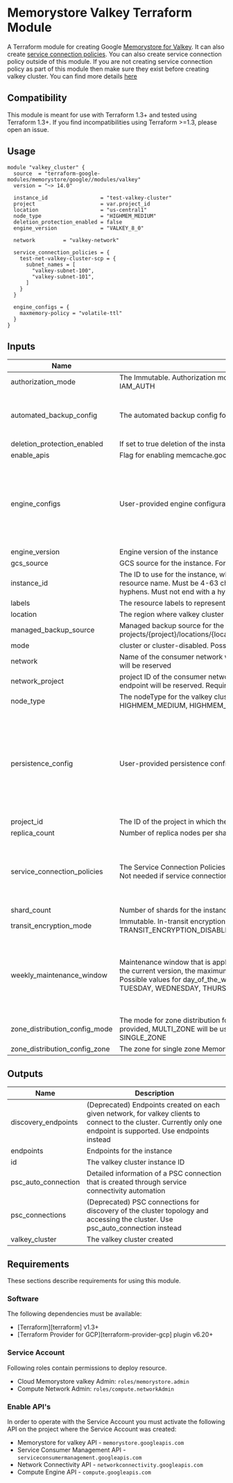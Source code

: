 # Memorystore Valkey Terraform Module

A Terraform module for creating Google [Memorystore for Valkey](https://cloud.google.com/memorystore/docs/valkey/product-overview). It can also create [service connection policies](https://cloud.google.com/vpc/docs/about-service-connection-policies). You can also create service connection policy outside of this module. If you are not creating service connection policy as part of this module then make sure they exist before creating valkey cluster. You can find more details [here](https://cloud.google.com/memorystore/docs/valkey/networking)

## Compatibility
This module is meant for use with Terraform 1.3+ and tested using Terraform 1.3+. If you find incompatibilities using Terraform >=1.3, please open an issue.

## Usage

```
module "valkey_cluster" {
  source  = "terraform-google-modules/memorystore/google//modules/valkey"
  version = "~> 14.0"

  instance_id                 = "test-valkey-cluster"
  project                     = var.project_id
  location                    = "us-central1"
  node_type                   = "HIGHMEM_MEDIUM"
  deletion_protection_enabled = false
  engine_version              = "VALKEY_8_0"

  network         = "valkey-network"

  service_connection_policies = {
    test-net-valkey-cluster-scp = {
      subnet_names = [
        "valkey-subnet-100",
        "valkey-subnet-101",
      ]
    }
  }

  engine_configs = {
    maxmemory-policy = "volatile-ttl"
  }
}
```

<!-- BEGINNING OF PRE-COMMIT-TERRAFORM DOCS HOOK -->
## Inputs

| Name | Description | Type | Default | Required |
|------|-------------|------|---------|:--------:|
| authorization\_mode | The Immutable. Authorization mode of the instance. Possible values: AUTH\_DISABLED IAM\_AUTH | `string` | `"AUTH_DISABLED"` | no |
| automated\_backup\_config | The automated backup config for a instance | <pre>object({<br>    start_time = string<br>    retention  = string<br>  })</pre> | `null` | no |
| deletion\_protection\_enabled | If set to true deletion of the instance will fail | `bool` | `true` | no |
| enable\_apis | Flag for enabling memcache.googleapis.com in your project | `bool` | `false` | no |
| engine\_configs | User-provided engine configurations for the instance | <pre>object({<br>    maxmemory               = optional(string)<br>    maxmemory-clients       = optional(string)<br>    maxmemory-policy        = optional(string)<br>    notify-keyspace-events  = optional(string)<br>    slowlog-log-slower-than = optional(number)<br>    maxclients              = optional(number)<br>  })</pre> | `null` | no |
| engine\_version | Engine version of the instance | `string` | `"VALKEY_8_0"` | no |
| gcs\_source | GCS source for the instance. Format gs://bucket1/object1, gs://bucket2/folder2/object2 | `string` | `null` | no |
| instance\_id | The ID to use for the instance, which will become the final component of the instance's resource name. Must be 4-63 characters in length with lowercase letters, digits, and hyphens. Must not end with a hyphen. Must be unique within a location | `string` | n/a | yes |
| labels | The resource labels to represent user provided metadata. | `map(string)` | `{}` | no |
| location | The region where valkey cluster will be created | `string` | n/a | yes |
| managed\_backup\_source | Managed backup source for the instance. Format projects/{project}/locations/{location}/backupCollections/{collection}/backups/{backup} | `string` | `null` | no |
| mode | cluster or cluster-disabled. Possible values: CLUSTER, CLUSTER\_DISABLED | `string` | `null` | no |
| network | Name of the consumer network where the network address of the discovery endpoint will be reserved | `string` | n/a | yes |
| network\_project | project ID of the consumer network where the network address of the discovery endpoint will be reserved. Required for Shared VPC host | `string` | `null` | no |
| node\_type | The nodeType for the valkey cluster. Possible values are: SHARED\_CORE\_NANO, HIGHMEM\_MEDIUM, HIGHMEM\_XLARGE, STANDARD\_SMALL | `string` | `null` | no |
| persistence\_config | User-provided persistence configurations for the instance | <pre>object({<br>    mode = optional(string)<br>    rdb_config = optional(object({<br>      rdb_snapshot_period     = optional(string)<br>      rdb_snapshot_start_time = optional(string)<br>    }), null)<br>    aof_config = optional(object({<br>      append_fsync = string<br>    }), null)<br>  })</pre> | `{}` | no |
| project\_id | The ID of the project in which the resource belongs to. | `string` | n/a | yes |
| replica\_count | Number of replica nodes per shard. If omitted the default is 0 replicas | `number` | `0` | no |
| service\_connection\_policies | The Service Connection Policies to create. Required to create service connection policy. Not needed if service connection policy already exist | <pre>map(object({<br>    subnet_names = list(string)<br>    description  = optional(string)<br>    limit        = optional(number)<br>    labels       = optional(map(string), {})<br>  }))</pre> | `{}` | no |
| shard\_count | Number of shards for the instance | `number` | `3` | no |
| transit\_encryption\_mode | Immutable. In-transit encryption mode of the instance. Possible values: TRANSIT\_ENCRYPTION\_DISABLED SERVER\_AUTHENTICATION | `string` | `"TRANSIT_ENCRYPTION_DISABLED"` | no |
| weekly\_maintenance\_window | Maintenance window that is applied to resources covered by this policy. Minimum 1. For the current version, the maximum number of weekly\_window is expected to be one. Possible values for day\_of\_the\_week are: DAY\_OF\_WEEK\_UNSPECIFIED, MONDAY, TUESDAY, WEDNESDAY, THURSDAY, FRIDAY, SATURDAY, SUNDAY | <pre>list(object({<br>    day_of_week        = string<br>    start_time_hour    = optional(string)<br>    start_time_minutes = optional(string)<br>    start_time_seconds = optional(string)<br>    start_time_nanos   = optional(string)<br>  }))</pre> | `null` | no |
| zone\_distribution\_config\_mode | The mode for zone distribution for Memorystore valkey cluster (Immutable). If not provided, MULTI\_ZONE will be used as default value. Possible values are: MULTI\_ZONE, SINGLE\_ZONE | `string` | `"MULTI_ZONE"` | no |
| zone\_distribution\_config\_zone | The zone for single zone Memorystore valkey cluster (Immutable) | `string` | `null` | no |

## Outputs

| Name | Description |
|------|-------------|
| discovery\_endpoints | (Deprecated) Endpoints created on each given network, for valkey clients to connect to the cluster. Currently only one endpoint is supported. Use endpoints instead |
| endpoints | Endpoints for the instance |
| id | The valkey cluster instance ID |
| psc\_auto\_connection | Detailed information of a PSC connection that is created through service connectivity automation |
| psc\_connections | (Deprecated) PSC connections for discovery of the cluster topology and accessing the cluster. Use psc\_auto\_connection instead |
| valkey\_cluster | The valkey cluster created |

<!-- END OF PRE-COMMIT-TERRAFORM DOCS HOOK -->

## Requirements

These sections describe requirements for using this module.

### Software

The following dependencies must be available:

- [Terraform][terraform] v1.3+
- [Terraform Provider for GCP][terraform-provider-gcp] plugin v6.20+

### Service Account

Following roles contain permissions to deploy resource.

- Cloud Memorystore valkey Admin: `roles/memorystore.admin`
- Compute Network Admin: `roles/compute.networkAdmin`

### Enable API's
In order to operate with the Service Account you must activate the following API on the project where the Service Account was created:

- Memorystore for valkey API - `memorystore.googleapis.com`
- Service Consumer Management API - `serviceconsumermanagement.googleapis.com`
- Network Connectivity API - `networkconnectivity.googleapis.com`
- Compute Engine API - `compute.googleapis.com`

